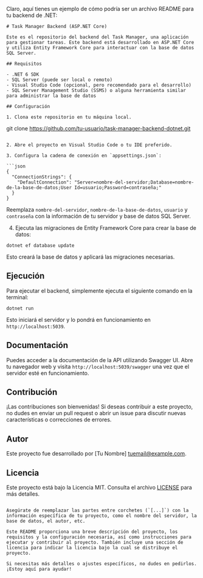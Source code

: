 Claro, aquí tienes un ejemplo de cómo podría ser un archivo README para tu backend de .NET:

```
# Task Manager Backend (ASP.NET Core)

Este es el repositorio del backend del Task Manager, una aplicación para gestionar tareas. Este backend está desarrollado en ASP.NET Core y utiliza Entity Framework Core para interactuar con la base de datos SQL Server.

## Requisitos

- .NET 6 SDK
- SQL Server (puede ser local o remoto)
- Visual Studio Code (opcional, pero recomendado para el desarrollo)
- SQL Server Management Studio (SSMS) o alguna herramienta similar para administrar la base de datos

## Configuración

1. Clona este repositorio en tu máquina local.

```
git clone https://github.com/tu-usuario/task-manager-backend-dotnet.git
```

2. Abre el proyecto en Visual Studio Code o tu IDE preferido.

3. Configura la cadena de conexión en `appsettings.json`:

```json
{
  "ConnectionStrings": {
    "DefaultConnection": "Server=nombre-del-servidor;Database=nombre-de-la-base-de-datos;User Id=usuario;Password=contraseña;"
  }
}
```

Reemplaza `nombre-del-servidor`, `nombre-de-la-base-de-datos`, `usuario` y `contraseña` con la información de tu servidor y base de datos SQL Server.

4. Ejecuta las migraciones de Entity Framework Core para crear la base de datos:

```
dotnet ef database update
```

Esto creará la base de datos y aplicará las migraciones necesarias.

## Ejecución

Para ejecutar el backend, simplemente ejecuta el siguiente comando en la terminal:

```
dotnet run
```

Esto iniciará el servidor y lo pondrá en funcionamiento en `http://localhost:5039`.

## Documentación

Puedes acceder a la documentación de la API utilizando Swagger UI. Abre tu navegador web y visita `http://localhost:5039/swagger` una vez que el servidor esté en funcionamiento.

## Contribución

¡Las contribuciones son bienvenidas! Si deseas contribuir a este proyecto, no dudes en enviar un pull request o abrir un issue para discutir nuevas características o correcciones de errores.

## Autor

Este proyecto fue desarrollado por [Tu Nombre] <tuemail@example.com>.

## Licencia

Este proyecto está bajo la Licencia MIT. Consulta el archivo [LICENSE](LICENSE) para más detalles.
```

Asegúrate de reemplazar las partes entre corchetes (`[...]`) con la información específica de tu proyecto, como el nombre del servidor, la base de datos, el autor, etc.

Este README proporciona una breve descripción del proyecto, los requisitos y la configuración necesaria, así como instrucciones para ejecutar y contribuir al proyecto. También incluye una sección de licencia para indicar la licencia bajo la cual se distribuye el proyecto.

Si necesitas más detalles o ajustes específicos, no dudes en pedirlos. ¡Estoy aquí para ayudar!
